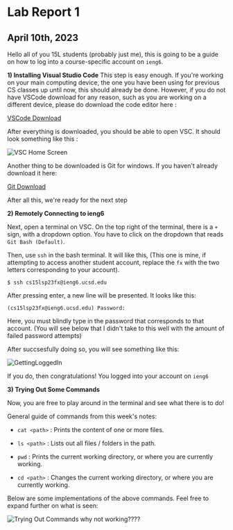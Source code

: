 Lab Report 1
=
April 10th, 2023 
-

Hello all of you 15L students (probably just me), this is going to be a guide on how to log into a course-specific account on `ieng6`.

**1) Installing Visual Studio Code**
This step is easy enough. If you're working on your main computing device, the one you have been using for previous CS classes up until now, this should already be done. However, if you do not have VSCode download for any reason, such as you are working on a different device, please do download the code editor here :

[VSCode Download](https://code.visualstudio.com/download)

After everything is downloaded, you should be able to open VSC. It should look something like this :

![VSC Home Screen](https://rnguerrero.github.io/cse15l-lab-reports/VSCode%20Downloaded.png)

Another thing to be downloaded is Git for windows. If you haven't already download it here:

[Git Download](https://gitforwindows.org/)

After all this, we're ready for the next step

**2) Remotely Connecting to ieng6**

Next, open a terminal on VSC. On the top right of the terminal, there is a `+` sign, with a dropdown option. You have to click on the dropdown that reads `Git Bash (Default)`.

Then, use `ssh` in  the bash terminal. It will like this, (This one is mine, if attempting to access another student account, replace the `fx` with the two letters corresponding to your account).

`$ ssh cs15lsp23fx@ieng6.ucsd.edu`

After pressing enter, a new line will be presented. It looks like this:

`(cs15lsp23fx@ieng6.ucsd.edu) Password:`

Here, you must blindly type in the password that corresponds to that account. (You will see below that I didn't take to this well with the amount of failed password attempts)

After succsesfully doing so, you will see something like this:

![GettingLoggedIn](https://rnguerrero.github.io/cse15l-lab-reports/GettingLoggedIn.png)

If you do, then congratulations! You logged into your account on `ieng6`

**3) Trying Out Some Commands**

Now, you are free to play around in the terminal and see what there is to do!

General guide of commands from this week's notes:

- `cat <path>` : Prints the content of one or more files. 
  
- `ls <path>` : Lists out all files / folders in the path.
  
- `pwd` : Prints the current working directory, or where you are currently working.
  
- `cd <path>` : Changes the current working directory, or where you are currently working.

Below are some implementations of the above commands. Feel free to expand further on what is seen:

![Trying Out Commands](https://rnguerrero.github.io/cse15l-lab-reports/ExperimentingWithieng6.png)
why not working????
